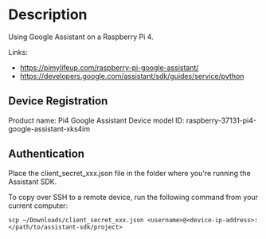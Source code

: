 # Description

Using Google Assistant on a Raspberry Pi 4.

Links: 
* https://pimylifeup.com/raspberry-pi-google-assistant/
* https://developers.google.com/assistant/sdk/guides/service/python

## Device Registration
Product name: Pi4 Google Assistant
Device model ID: raspberry-37131-pi4-google-assistant-xks4im


## Authentication
Place the client_secret_xxx.json file in the folder where you're running the Assistant SDK.

To copy over SSH to a remote device, run the following command from your current computer:

```
scp ~/Downloads/client_secret_xxx.json <username>@<device-ip-address>:</path/to/assistant-sdk/project>
```

